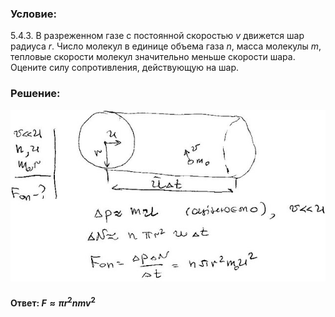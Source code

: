 ###  Условие:

$5.4.3.$ В разреженном газе с постоянной скоростью $v$ движется шар радиуса $r$. Число молекул в единице объема газа $n$, масса молекулы $m$, тепловые скорости молекул значительно меньше скорости шара. Оцените силу сопротивления, действующую на шар.

###  Решение:

![|640x349, 67%](../../img/5.4.3/sol.jpg)

#### Ответ: $F \approx \pi r^2nmv^2$